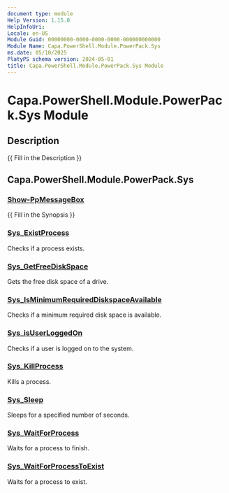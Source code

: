 ```yaml
---
document type: module
Help Version: 1.15.0
HelpInfoUri: 
Locale: en-US
Module Guid: 00000000-0000-0000-0000-000000000000
Module Name: Capa.PowerShell.Module.PowerPack.Sys
ms.date: 05/10/2025
PlatyPS schema version: 2024-05-01
title: Capa.PowerShell.Module.PowerPack.Sys Module
---
```


# Capa.PowerShell.Module.PowerPack.Sys Module

## Description

{{ Fill in the Description }}

## Capa.PowerShell.Module.PowerPack.Sys

### [Show-PpMessageBox](Show-PpMessageBox.md)

{{ Fill in the Synopsis }}

### [Sys_ExistProcess](Sys_ExistProcess.md)

Checks if a process exists.

### [Sys_GetFreeDiskSpace](Sys_GetFreeDiskSpace.md)

Gets the free disk space of a drive.

### [Sys_IsMinimumRequiredDiskspaceAvailable](Sys_IsMinimumRequiredDiskspaceAvailable.md)

Checks if a minimum required disk space is available.

### [Sys_isUserLoggedOn](Sys_isUserLoggedOn.md)

Checks if a user is logged on to the system.

### [Sys_KillProcess](Sys_KillProcess.md)

Kills a process.

### [Sys_Sleep](Sys_Sleep.md)

Sleeps for a specified number of seconds.

### [Sys_WaitForProcess](Sys_WaitForProcess.md)

Waits for a process to finish.

### [Sys_WaitForProcessToExist](Sys_WaitForProcessToExist.md)

Waits for a process to exist.

